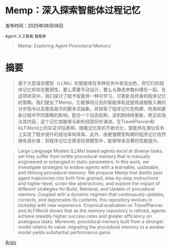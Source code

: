 # Memp：深入探索智能体过程记忆

发布时间：2025年08月08日

`Agent` `人工智能` `智能体`

> Memp: Exploring Agent Procedural Memory

# 摘要

> 基于大型语言模型（LLMs）的智能体在多种任务中表现出色，但它们的程序记忆却存在脆弱性，要么需要手动设计，要么与静态参数纠缠在一起。在这项研究中，我们探讨了赋予智能体一种可学习、可更新且终身的程序记忆的策略。我们提出了Memp，它能够将过去的智能体轨迹提炼成细致入微的分步指令以及更高层次的脚本式抽象，并探索了程序记忆在构建、检索和更新过程中不同策略的影响。配合一个动态机制，该机制持续更新、修正和淘汰其内容，这个记忆库能够与新的经验同步演进。在TravelPlanner和ALFWorld上的实证评估表明，随着记忆库的不断优化，智能体在类似任务上实现了稳步提升的成功率和效率。此外，由更强模型构建的程序记忆依然保有其价值：将程序记忆迁移至较弱模型中，能够带来显著的性能提升。

> Large Language Models (LLMs) based agents excel at diverse tasks, yet they suffer from brittle procedural memory that is manually engineered or entangled in static parameters. In this work, we investigate strategies to endow agents with a learnable, updatable, and lifelong procedural memory. We propose Memp that distills past agent trajectories into both fine-grained, step-by-step instructions and higher-level, script-like abstractions, and explore the impact of different strategies for Build, Retrieval, and Update of procedural memory. Coupled with a dynamic regimen that continuously updates, corrects, and deprecates its contents, this repository evolves in lockstep with new experience. Empirical evaluation on TravelPlanner and ALFWorld shows that as the memory repository is refined, agents achieve steadily higher success rates and greater efficiency on analogous tasks. Moreover, procedural memory built from a stronger model retains its value: migrating the procedural memory to a weaker model yields substantial performance gains.

[Arxiv](https://arxiv.org/abs/2508.06433)